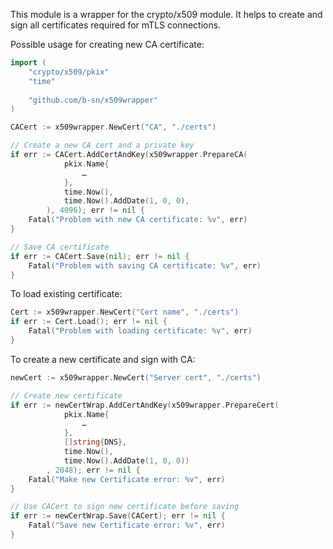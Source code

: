 This module is a wrapper for the crypto/x509 module. It helps to create and sign all certificates required for mTLS connections.

Possible usage for creating new CA certificate:

```go
import (
	"crypto/x509/pkix"
    "time"
    
    "github.com/b-sn/x509wrapper"
)

CACert := x509wrapper.NewCert("CA", "./certs")

// Create a new CA cert and a private key
if err := CACert.AddCertAndKey(x509wrapper.PrepareCA(
			pkix.Name{
				…
            },
			time.Now(),
			time.Now().AddDate(1, 0, 0),
		), 4096); err != nil {
    Fatal("Problem with new CA certificate: %v", err)
}

// Save CA certificate
if err := CACert.Save(nil); err != nil {
    Fatal("Problem with saving CA certificate: %v", err)
}
```



To load existing certificate:

```go
Cert := x509wrapper.NewCert("Cert name", "./certs")
if err := Cert.Load(); err != nil {
    Fatal("Problem with loading certificate: %v", err)
}
```



To create a new certificate and sign with CA:

```go
newCert := x509wrapper.NewCert("Server cert", "./certs")

// Create new certificate
if err := newCertWrap.AddCertAndKey(x509wrapper.PrepareCert(
            pkix.Name{
                …
            },
            []string{DNS},
            time.Now(),
            time.Now().AddDate(1, 0, 0))
        , 2048); err != nil {
	Fatal("Make new Certificate error: %v", err)
}

// Use CACert to sign new certificate before saving
if err := newCertWrap.Save(CACert); err != nil {
	Fatal("Save new Certificate error: %v", err)
}
```
